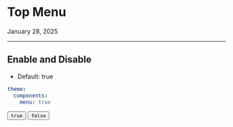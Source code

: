 # Top Menu

January 28, 2025

---
## Enable and Disable

- Default: true

```yml
theme:
  components:
    menu: true
```

<button component-id="component-menu" status="false"><code>true</code></button>
<button component-id="component-menu" status="true"><code>false</code></button>
